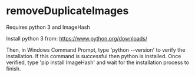 # removeDuplicateImages

Requires python 3 and ImageHash

Install python 3 from: https://www.python.org/downloads/

Then, in Windows Command Prompt, type 'python --version' to verify the installation. If this command is successful then python is installed.
Once verified, type 'pip install ImageHash' and wait for the installation process to finish.
